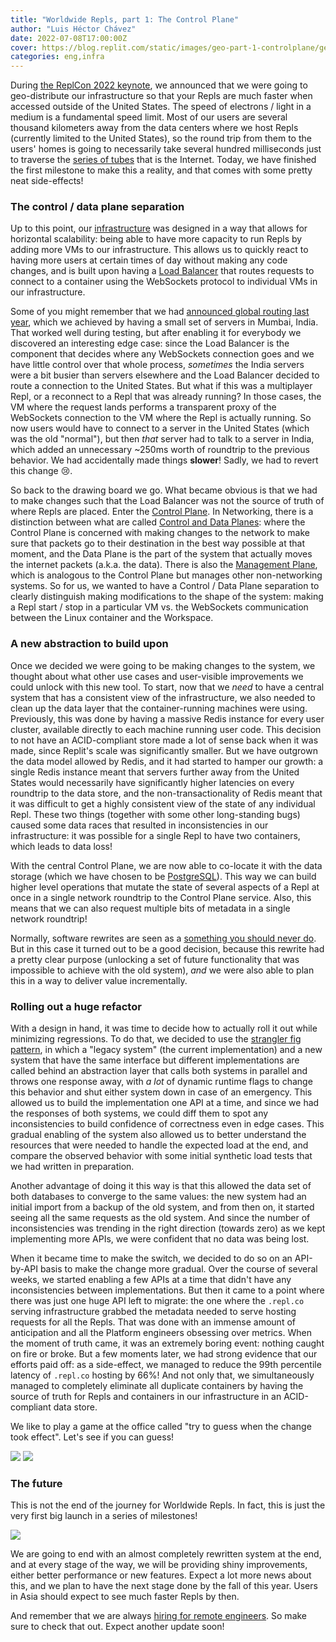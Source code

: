 ```yaml
---
title: "Worldwide Repls, part 1: The Control Plane"
author: "Luis Héctor Chávez"
date: 2022-07-08T17:00:00Z
cover: https://blog.replit.com/static/images/geo-part-1-controlplane/geo-latencies.png
categories: eng,infra
---
```


During [the ReplCon 2022 keynote](https://www.youtube.com/watch?v=y2ktZ0heBlY), we announced that we were going to geo-distribute our infrastructure so that your Repls are much faster when accessed outside of the United States. The speed of electrons / light in a medium is a fundamental speed limit. Most of our users are several thousand kilometers away from the data centers where we host Repls (currently limited to the United States), so the round trip from them to the users' homes is going to necessarily take several hundred milliseconds just to traverse the [series of tubes](https://en.wikipedia.org/wiki/Series_of_tubes) that is the Internet. Today, we have finished the first milestone to make this a reality, and that comes with some pretty neat side-effects!

### The control / data plane separation

Up to this point, our [infrastructure](https://blog.replit.com/welcome-to-the-wonderful-world-of-clusters) was designed in a way that allows for horizontal scalability: being able to have more capacity to run Repls by adding more VMs to our infrastructure. This allows us to quickly react to having more users at certain times of day without making any code changes, and is built upon having a [Load Balancer](https://cloud.google.com/load-balancing) that routes requests to connect to a container using the WebSockets protocol to individual VMs in our infrastructure.

Some of you might remember that we had [announced global routing last year](https://blog.replit.com/global), which we achieved by having a small set of servers in Mumbai, India. That worked well during testing, but after enabling it for everybody we discovered an interesting edge case: since the Load Balancer is the component that decides where any WebSockets connection goes and we have little control over that whole process, _sometimes_ the India servers were a bit busier than servers elsewhere and the Load Balancer decided to route a connection to the United States. But what if this was a multiplayer Repl, or a reconnect to a Repl that was already running? In those cases, the VM where the request lands performs a transparent proxy of the WebSockets connection to the VM where the Repl is actually running. So now users would have to connect to a server in the United States (which was the old "normal"), but then _that_ server had to talk to a server in India, which added an unnecessary ~250ms worth of roundtrip to the previous behavior. We had accidentally made things **slower**! Sadly, we had to revert this change 😢.

So back to the drawing board we go. What became obvious is that we had to make changes such that the Load Balancer was not the source of truth of where Repls are placed. Enter the [Control Plane](https://twitter.com/lhchavez/status/1504575890528694280). In Networking, there is a distinction between what are called [Control and Data Planes](https://en.wikipedia.org/wiki/Control_plane): where the Control Plane is concerned with making changes to the network to make sure that packets go to their destination in the best way possible at that moment, and the Data Plane is the part of the system that actually moves the internet packets (a.k.a. the data). There is also the [Management Plane](https://en.wikipedia.org/wiki/Management_plane), which is analogous to the Control Plane but manages other non-networking systems. So for us, we wanted to have a Control / Data Plane separation to clearly distinguish making modifications to the shape of the system: making a Repl start / stop in a particular VM vs. the WebSockets communication between the Linux container and the Workspace.

### A new abstraction to build upon

Once we decided we were going to be making changes to the system, we thought about what other use cases and user-visible improvements we could unlock with this new tool. To start, now that we _need_ to have a central system that has a consistent view of the infrastructure, we also needed to clean up the data layer that the container-running machines were using. Previously, this was done by having a massive Redis instance for every user cluster, available directly to each machine running user code. This decision to not have an ACID-compliant store made a lot of sense back when it was made, since Replit's scale was significantly smaller. But we have outgrown the data model allowed by Redis, and it had started to hamper our growth: a single Redis instance meant that servers further away from the United States would necessarily have significantly higher latencies on every roundtrip to the data store, and the non-transactionality of Redis meant that it was difficult to get a highly consistent view of the state of any individual Repl. These two things (together with some other long-standing bugs) caused some data races that resulted in inconsistencies in our infrastructure: it was possible for a single Repl to have two containers, which leads to data loss!

With the central Control Plane, we are now able to co-locate it with the data storage (which we have chosen to be [PostgreSQL](https://www.postgresql.org/)). This way we can build higher level operations that mutate the state of several aspects of a Repl at once in a single network roundtrip to the Control Plane service. Also, this means that we can also request multiple bits of metadata in a single network roundtrip!

Normally, software rewrites are seen as a [something you should never do](https://www.joelonsoftware.com/2000/04/06/things-you-should-never-do-part-i/). But in this case it turned out to be a good decision, because this rewrite had a pretty clear purpose (unlocking a set of future functionality that was impossible to achieve with the old system), _and_ we were also able to plan this in a way to deliver value incrementally.

### Rolling out a huge refactor

With a design in hand, it was time to decide how to actually roll it out while minimizing regressions. To do that, we decided to use the [strangler fig pattern](https://docs.microsoft.com/en-us/azure/architecture/patterns/strangler-fig), in which a "legacy system" (the current implementation) and a new system that have the same interface but different implementations are called behind an abstraction layer that calls both systems in parallel and throws one response away, with _a lot_ of dynamic runtime flags to change this behavior and shut either system down in case of an emergency. This allowed us to build the implementation one API at a time, and since we had the responses of both systems, we could diff them to spot any inconsistencies to build confidence of correctness even in edge cases. This gradual enabling of the system also allowed us to better understand the resources that were needed to handle the expected load at the end, and compare the observed behavior with some initial synthetic load tests that we had written in preparation.

Another advantage of doing it this way is that this allowed the data set of both databases to converge to the same values: the new system had an initial import from a backup of the old system, and from then on, it started seeing all the same requests as the old system. And since the number of inconsistencies was trending in the right direction (towards zero) as we kept implementing more APIs, we were confident that no data was being lost.

When it became time to make the switch, we decided to do so on an API-by-API basis to make the change more gradual. Over the course of several weeks, we started enabling a few APIs at a time that didn't have any inconsistencies between implementations. But then it came to a point where there was just one huge API left to migrate: the one where the `.repl.co` serving infrastructure grabbed the metadata needed to serve hosting requests for all the Repls. That was done with an immense amount of anticipation and all the Platform engineers obsessing over metrics. When the moment of truth came, it was an extremely boring event: nothing caught on fire or broke. But a few moments later, we had strong evidence that our efforts paid off: as a side-effect, we managed to reduce the 99th percentile latency of `.repl.co` hosting by 66%! And not only that, we simultaneously managed to completely eliminate all duplicate containers by having the source of truth for Repls and containers in our infrastructure in an ACID-compliant data store.

We like to play a game at the office called "try to guess when the change took effect". Let's see if you can guess!

![](https://blog.replit.com/static/images/geo-part-1-controlplane/duplicate-containers.png)
![](https://blog.replit.com/static/images/geo-part-1-controlplane/time-to-routing.png)

### The future

This is not the end of the journey for Worldwide Repls. In fact, this is just the very first big launch in a series of milestones!

![](https://blog.replit.com/static/images/geo-part-1-controlplane/milestones.png)

We are going to end with an almost completely rewritten system at the end, and at every stage of the way, we will be providing shiny improvements, either better performance or new features. Expect a lot more news about this, and we plan to have the next stage done by the fall of this year. Users in Asia should expect to see much faster Repls by then.

And remember that we are always [hiring for remote engineers](https://replit.com/careers). So make sure to check that out. Expect another update soon!